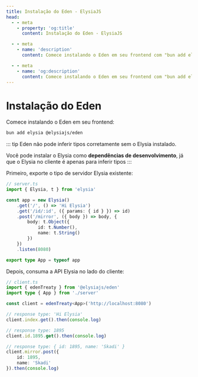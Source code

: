 ```yaml
---
title: Instalação do Eden - ElysiaJS
head:
  - - meta
    - property: 'og:title'
      content: Instalação do Eden - ElysiaJS

  - - meta
    - name: 'description'
      content: Comece instalando o Eden em seu frontend com "bun add elysia @elysiajs/eden", depois exponha o tipo de servidor Elysia e comece a usar o Eden Treaty ou o Eden Fetch.

  - - meta
    - name: 'og:description'
      content: Comece instalando o Eden em seu frontend com "bun add elysia @elysiajs/eden", depois exponha o tipo de servidor Elysia e comece a usar o Eden Treaty ou o Eden Fetch.
---
```


# Instalação do Eden
Comece instalando o Eden em seu frontend:
```bash
bun add elysia @elysiajs/eden
```

::: tip
Eden não pode inferir tipos corretamente sem o Elysia instalado.

Você pode instalar o Elysia como **dependências de desenvolvimento**, já que o Elysia no cliente é apenas para inferir tipos
:::

Primeiro, exporte o tipo de servidor Elysia existente:
```typescript
// server.ts
import { Elysia, t } from 'elysia'

const app = new Elysia()
    .get('/', () => 'Hi Elysia')
    .get('/id/:id', ({ params: { id } }) => id)
    .post('/mirror', ({ body }) => body, {
        body: t.Object({
            id: t.Number(),
            name: t.String()
        })
    })
    .listen(8080)

export type App = typeof app
```

Depois, consuma a API Elysia no lado do cliente:
```typescript
// client.ts
import { edenTreaty } from '@elysiajs/eden'
import type { App } from './server'

const client = edenTreaty<App>('http://localhost:8080')

// response type: 'Hi Elysia'
client.index.get().then(console.log)

// response type: 1895
client.id.1895.get().then(console.log)

// response type: { id: 1895, name: 'Skadi' }
client.mirror.post({
    id: 1895,
    name: 'Skadi'
}).then(console.log)
```
